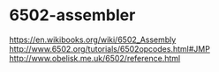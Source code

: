 # 6502-assembler
https://en.wikibooks.org/wiki/6502_Assembly
http://www.6502.org/tutorials/6502opcodes.html#JMP
http://www.obelisk.me.uk/6502/reference.html
